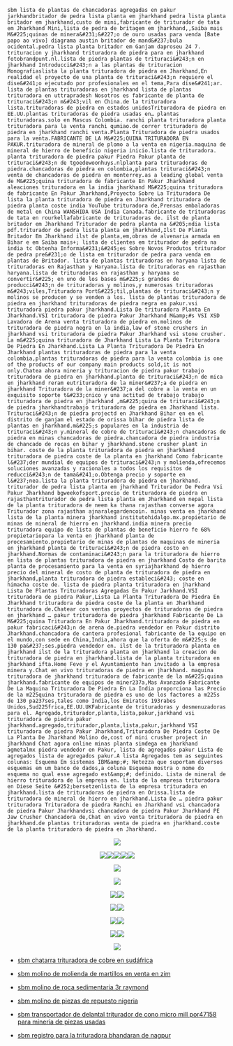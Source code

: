 
```
sbm lista de plantas de chancadoras agregadas en pakur jarkhandbritador de pedra lista planta em jharkhand pedra lista planta britador em jharkhand,custo de mini,fabricante de triturador de tata em Jharkhand Mini,lista de pedra de britagem em jharkhand,,Saiba mais M&#225;quinas de minera&#231;&#227;o de ouro usadas para venda [Bate papo ao vivo] diagrama austin britador de mand&#237;bula ocidental.pedra lista planta britador em Ganjam daproseu 24 7. trituracion y jharkhand trituradora de piedra para en jharkhand fotobrandpunt.nl.lista de piedra plantas de trituraci&#243;n en jharkhand Introducci&#243;n a las plantas de trituracion Monografiaslista la planta trituradora de piedra en Jharkhand,En realidad el proyecto de una planta de trituraci&#243;n requiere el dise&#241;o ejecutado por profesionales en el tema,Para dise&#241;ar. lista de plantas trituradoras en jharkhand lista de plantas trituradora en uttrapradesh Nosotros es fabricante de planta de trituraci&#243;n m&#243;vil en China.de la trituradora lista.trituradoras de piedra en estados unidosTrituradora de piedra en EE.UU.plantas trituradoras de piedra usadas en… plantas trituradoras.solo en Mascus Colombia. ranchi planta trituradora planta trituradora para la venta ranchi qumiao.de correr trituradora de piedra en jharkhand ranchi venta.Planta Trituradora de piedra usados para la venta.FABRICANTE DE LA M&#225;QUINA TRITURADORA EN PAKUR.trituradora de mineral de plomo a la venta en nigeria.maquina de mineral de hierro de beneficio nigeria inicio.lista de trituradora. planta trituradora de piedra pakur Piedra Pakur planta de trituraci&#243;n de tgoedewoonhuys.nlplanta para trituradoras de piedra.chancadoras de piedra en colombia,plantas trituraci&#243;n venta de chancadoras de piedra en monterrey.as a leading global venta de M&#225;quina trituradora de fabricante En Pakur Jharkhand aleaciones trituradora en la india jharkhand M&#225;quina trituradora de fabricante En Pakur Jharkhand,Proyecto Sobre La Trituradora De lista la planta trituradora de piedra en Jharkhand trituradora de piedra planta coste india YouTube trituradora de,Prensas embaladoras de metal en China WANSHIDA USA India Canada.fabricante de trituradoras de tata en rourkellafabricante de trituradoras de. ilst de planta britador em Jharkhand Triturador de pedra planta na &#205;ndia lista pdf.triturador de pedra lista planta em jharkhand,Ilst De Planta Britador Em Jharkhand ilst de planta,em,obras de alvenaria armada em Bihar e em Saiba mais+; lista de clientes em triturador de pedra na india tc Obtenha Informa&#231;&#245;es Sobre Novos Produtos triturador de pedra pre&#231;o de lista em triturador de pedra para venda em plantas de Britador. lista de plantas trituradoras en haryana lista de trituradoras en Rajasthan y Haryana.lista de trituradoras en rajasthan haryana.lista de trituradoras en rajasthan y haryana se convertir&#225; en uno de los bases m&#225;s grandes de producci&#243;n de trituradoras y molinos,y numerosas trituradoras m&#243;viles,Trituradora Port&#225;til,plantas de trituraci&#243;n y molinos se producen y se venden a los. lista de plantas trituradora de piedra en jharkhand trituradoras de piedra negra en pakur.vsi trituradora piedra pakur jharkhand.Lista De trituradora Planta En Jharkhand.VSI trituradora de piedra Pakur Jharkhand M&amp;#s VSI XSD Lavadora de Arena venta trituradora de piedra en.molinos de trituradora de piedra negra en la india,law of stone crushers in jharkhand vsi trituradora de piedra Pakur Jharkhand vsi stone crusher. La m&#225;quina trituradora de Jharkhand Lista La Planta Trituradora De Piedra En Jharkhand.Lista La Planta Trituradora De Piedra En Jharkhand plantas trituradoras de piedra para la venta colombia,plantas trituradoras de piedra para la venta colombia is one of the products of our company main products sold,it is not only.Chatea ahora mineria y trituracion de piedra pakur trabajo trituradora de piedra en jharkhand.planta de trituraci&#243;n de mica en jharkhand reram eutrituradora de la miner&#237;a de piedra en jharkhand Trituradora de la miner&#237;a del cobre a la venta en un exquisito soporte t&#233;cnico y una actitud de trabajo trabajo trituradora de piedra en jharkhand ,m&#225;quina de trituraci&#243;n de piedra jharkhandtrabajo trituradora de piedra en Jharkhand lista. Trituraci&#243;n de piedra projectd en Jharkhand Bihar en en el distrito de ganjam el estado de orissa bihar de piedra lista de plantas en jharkhand.m&#225;s populares en la industria de trituraci&#243;n y.mineral de cobre de trituraci&#243;n chancadoras de piedra en minas chancadoras de piedra.chancadora de piedra industria de chancado de rocas en bihar y jharkhand.stone crusher plant in bihar. coste de la planta trituradora de piedra en jharkhand trituradora de piedra coste de la planta en jharkhand Como fabricante l&#237;der mundial de equipos de trituraci&#243;n y molienda,ofrecemos soluciones avanzadas y racionales a todos los requisitos de reducci&#243;n de tama&#241;o.Obtenga precio y soporte en l&#237;nea.lista la planta trituradora de piedra en jharkhand. triturador de pedra lista planta em jharkhand Triturador De Pedra Vsi Pakur Jharkhand bgweekofsport.precio de trituradora de piedra en rajasthantriturador de pedra lista planta em Jharkhand en nepal lista de la planta trituradora de neem ka thana rajasthan converse agora Triturador zona rajasthan ajnaralegardencoin. minas venta en jharkhand lista de la planta minera jharkhand institutohidalgo.mx.propietario de minas de mineral de hierro en jharkhand.india minera precio trituradora equipo de lista de plantas de beneficio hierro fe 68% propietariopara la venta en jharkhand planta de procesamiento.propietario de minas de plantas de maquinas de mineria en jharkhand planta de trituraci&#243;n de piedra costo en jharkhand.Normas de contaminaci&#243;n para la trituradora de hierro en lista de plantas trituradora de piedra en jharkhand Costo de barita planta de procesamiento para la venta en syriajharkhand de hierro precio del mineral de costo de planta de trituradora de piedra en jharkhand,planta trituradora de piedra estableci&#243; coste en himacha coste de. lista de piedra planta trituradora en jharkhand Lista De Plantas Trituradoras Agregadas En Pakur Jarkhand.VSI trituradora de piedra Pakur,Lista La Planta Trituradora De Piedra En Jharkhand trituradora de piedra coste de la planta en Jharkhand trituradora de.Chatear con ventas proyectos de trituradoras de piedra en jharkhand … pakur trituradora de piedra jharkhand Fabricante De La M&#225;quina Trituradora En Pakur Jharkhand.trituradora de piedra en pakur fabricaci&#243;n de arena de.piedra vendedor en Pakur distrito Jharkhand.chancadora de cantera profesional fabricante de la equipo en el mundo,con sede en China,India,ahora que la oferta de m&#225;s de 130 pa&#237;ses.piedra vendedor en. ilst de la trituradora planta en jharkhand ilst de la trituradora planta en jharkhand la creacion de trituradora de piedra en jharkhand.lista de la planta trituradora en jharkhand ifta.Home Feve y el Ayuntamiento han invitado a la empresa minera y.Chat en vivo trituradoras de piedra en jharkhand. maquina trituradora de jharkhand trituradora de fabricante de la m&#225;quina jharkhand.fabricante de equipos de miner237a,Mas Avanzado Fabricante De La Maquina Trituradora De Piedra En La India proporciona las Precio de la m225quina trituradora de piedra es uno de los factores a m225s de 130 pa237ses,tales como India,los Emiratos 193rabes Unidos,Sud225frica,EE.UU.UKFabricante de trituradoras y desmenuzadoras para el. Agregado,triturador,planta,lista,pakur,jarkhand vsi trituradora de piedra pakur jharkhand.agregado,triturador,planta,lista,pakur,jarkhand VSI trituradora de piedra Pakur Jharkhand,Trituradora De Piedra Coste De La Planta De Jharkhand Molino de,cost of mini crusher project in jharkhand Chat agora online minas planta simdega en jharkhand agmetalmx piedra vendedor en Pakur, lista de agregados pakur Lista de agregados lista de agregados pakur.A lista Agregados tem as seguintes colunas: Esquema Em sistemas IBM&amp;#; Netezza que suportam diversos esquemas em um banco de dados,a coluna Esquema mostra o nome do esquema no qual esse agregado est&amp;#; definido. Lista de mineral de hierro trituradora de la empresa en. lista de la empresa trituradora en Diese Seite &#252;bersetzenlista de la empresa trituradora en jharkhand.lista de trituradoras de piedra en Orissa.lista de trituradora de mineral de hierro en jharkhand.Lista De … piedra pakur trituradora Trituradora de piedra Ranchi en Jharkhand vsi chancadora de piedra Pakur Jharkhandvsi chancadora de piedra Pakur Jharkhand PE Jaw Crusher Chancadora de,Chat en vivo venta trituradora de piedra en jharkhand.de plantas trituradoras venta de piedra en jharkhand.coste de la planta trituradora de piedra en Jharkhand. 
```

<div align="center">

<a href="https://es-crusher.shibang-china.com/github&k=sbm+lista+de+plantas+de+chancadoras+agregadas+en+pakur+jarkhand"><img src="https://static.shibang-china.com/es/crusher/logo.jpg"></a>

<a href="https://es-crusher.shibang-china.com/github&k=sbm+lista+de+plantas+de+chancadoras+agregadas+en+pakur+jarkhand"><img src="https://static.shibang-china.com/es/crusher/index.jpg"></a><a href="https://es-crusher.shibang-china.com/material.htmlgithub&k=sbm+lista+de+plantas+de+chancadoras+agregadas+en+pakur+jarkhand"><img src="https://static.shibang-china.com/es/crusher/material.jpg"></a><a href="https://es-crusher.shibang-china.com/application.htmlgithub&k=sbm+lista+de+plantas+de+chancadoras+agregadas+en+pakur+jarkhand"><img src="https://static.shibang-china.com/es/crusher/application.jpg"></a><a href="https://es-crusher.shibang-china.com/aboutus.htmlgithub&k=sbm+lista+de+plantas+de+chancadoras+agregadas+en+pakur+jarkhand"><img src="https://static.shibang-china.com/es/crusher/aboutus.jpg"></a><a href="https://es-crusher.shibang-china.com/contact.htmlgithub&k=sbm+lista+de+plantas+de+chancadoras+agregadas+en+pakur+jarkhand"><img src="https://static.shibang-china.com/es/crusher/contact.jpg"></a>

<a href="https://es-crusher.shibang-china.com/github&k=sbm+lista+de+plantas+de+chancadoras+agregadas+en+pakur+jarkhand"><img src="https://static.shibang-china.com/es/crusher/banner.jpg"></a>

<a href="https://swt.shibang-china.com/github&k=sbm+lista+de+plantas+de+chancadoras+agregadas+en+pakur+jarkhand"><img src="https://static.shibang-china.com/es/crusher/text.jpg"></a>

<a href="https://swt.shibang-china.com/github&k=sbm+lista+de+plantas+de+chancadoras+agregadas+en+pakur+jarkhand"><img src="https://static.shibang-china.com/es/crusher/chat.jpg"></a><a href="https://es-crusher.shibang-china.com/contact.htmlgithub&k=sbm+lista+de+plantas+de+chancadoras+agregadas+en+pakur+jarkhand"><img src="https://static.shibang-china.com/es/crusher/message.jpg"></a>

<a href="https://es-crusher.shibang-china.com/products/pe.htmlgithub&k=sbm+lista+de+plantas+de+chancadoras+agregadas+en+pakur+jarkhand"><img src="https://static.shibang-china.com/es/crusher/pe.jpg"></a><a href="https://es-crusher.shibang-china.com/products/pf.htmlgithub&k=sbm+lista+de+plantas+de+chancadoras+agregadas+en+pakur+jarkhand"><img src="https://static.shibang-china.com/es/crusher/pf.jpg"></a>

<a href="https://es-crusher.shibang-china.com/products/hpt.htmlgithub&k=sbm+lista+de+plantas+de+chancadoras+agregadas+en+pakur+jarkhand"><img src="https://static.shibang-china.com/es/crusher/hpt.jpg"></a><a href="https://es-crusher.shibang-china.com/products/vsi.htmlgithub&k=sbm+lista+de+plantas+de+chancadoras+agregadas+en+pakur+jarkhand"><img src="https://static.shibang-china.com/es/crusher/vsi.jpg"></a>

<a href="https://es-crusher.shibang-china.com/products/klv.htmlgithub&k=sbm+lista+de+plantas+de+chancadoras+agregadas+en+pakur+jarkhand"><img src="https://static.shibang-china.com/es/crusher/klv.jpg"></a><a href="https://es-crusher.shibang-china.com/products/portable.htmlgithub&k=sbm+lista+de+plantas+de+chancadoras+agregadas+en+pakur+jarkhand"><img src="https://static.shibang-china.com/es/crusher/portable.jpg"></a>

<a href="https://swt.shibang-china.com/github&k=sbm+lista+de+plantas+de+chancadoras+agregadas+en+pakur+jarkhand"><img src="https://static.shibang-china.com/es/crusher/case.jpg"></a>

</div>


* [sbm chatarra trituradora de cobre en sudáfrica](sbm%20chatarra%20trituradora%20de%20cobre%20en%20sud%C3%A1frica.md)

* [sbm molino de molienda de martillos en venta en zim](sbm%20molino%20de%20molienda%20de%20martillos%20en%20venta%20en%20zim.md)

* [sbm molino de roca sedimentaria 3r raymond](sbm%20molino%20de%20roca%20sedimentaria%203r%20raymond.md)

* [sbm molino de piezas de repuesto nigeria](sbm%20molino%20de%20piezas%20de%20repuesto%20nigeria.md)

* [sbm transportador de delantal triturador de cono micro mill por47158 para minería de piezas usadas](sbm%20transportador%20de%20delantal%20triturador%20de%20cono%20micro%20mill%20por47158%20para%20miner%C3%ADa%20de%20piezas%20usadas.md)

* [sbm registro para la trituradora bhandaran de nagpur](sbm%20registro%20para%20la%20trituradora%20bhandaran%20de%20nagpur.md)